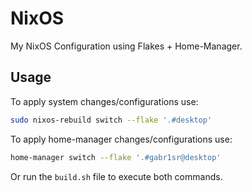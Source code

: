 # NixOS
My NixOS Configuration using Flakes + Home-Manager.

## Usage
To apply system changes/configurations use:
```sh
sudo nixos-rebuild switch --flake '.#desktop'
```

To apply home-manager changes/configurations use:
```sh
home-manager switch --flake '.#gabr1sr@desktop'
```

Or run the `build.sh` file to execute both commands.
